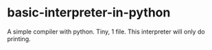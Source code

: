 # basic-interpreter-in-python
 A simple compiler with python. Tiny, 1 file.
 This interpreter will only do printing.
